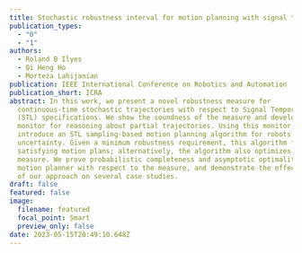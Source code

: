 ```yaml
---
title: Stochastic robustness interval for motion planning with signal temporal logic
publication_types:
  - "0"
  - "1"
authors:
  - Roland B Ilyes
  - Qi Heng Ho
  - Morteza Lahijanian
publication: IEEE International Conference on Robotics and Automation
publication_short: ICRA
abstract: In this work, we present a novel robustness measure for
  continuous-time stochastic trajectories with respect to Signal Temporal Logic
  (STL) specifications. We show the soundness of the measure and develop a
  monitor for reasoning about partial trajectories. Using this monitor, we
  introduce an STL sampling-based motion planning algorithm for robots under
  uncertainty. Given a minimum robustness requirement, this algorithm finds
  satisfying motion plans; alternatively, the algorithm also optimizes for the
  measure. We prove probabilistic completeness and asymptotic optimality of the
  motion planner with respect to the measure, and demonstrate the effectiveness
  of our approach on several case studies.
draft: false
featured: false
image:
  filename: featured
  focal_point: Smart
  preview_only: false
date: 2023-05-15T20:49:10.648Z
---
```

